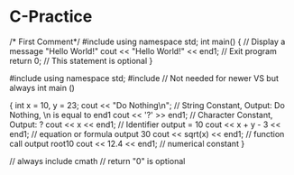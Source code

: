 # C-Practice
/* First Comment*/
#include <iostream>
  using namespace std;
  int main()
  {
        // Display a message "Hello World!"
        cout << "Hello World!" << end1;
        // Exit program
        return 0; // This statement is optional
  }
  
 
 
 #include <iostream>
  using namespace std;
  #include <cmath> // Not needed for newer VS but always 
  int main ()
  
  {
  int x = 10, y = 23;
  cout << "Do Nothing\n";  // String Constant, Output: Do Nothing, \n is equal to end1
  cout << '?' >> end1;   // Character Constant, Output: ?
  cout << x << end1;    // Identifier output = 10
  cout << x + y - 3 << end1; // equation or formula output 30
  cout << sqrt(x) << end1; // function call output root10
  cout << 12.4 << end1;  // numerical constant
  }
 
// always include cmath
// return "0" is optional
